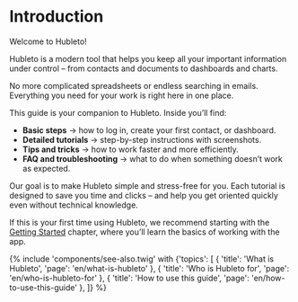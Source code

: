 # Introduction

Welcome to Hubleto!

Hubleto is a modern tool that helps you keep all your important information under control – from contacts and documents to dashboards and charts.

No more complicated spreadsheets or endless searching in emails. Everything you need for your work is right here in one place.

This guide is your companion to Hubleto. Inside you’ll find:

  * **Basic steps** → how to log in, create your first contact, or dashboard.
  * **Detailed tutorials** → step-by-step instructions with screenshots.
  * **Tips and tricks** → how to work faster and more efficiently.
  * **FAQ and troubleshooting** → what to do when something doesn’t work as expected.

Our goal is to make Hubleto simple and stress-free for you. Each tutorial is designed to save you time and clicks – and help you get oriented quickly even without technical knowledge.

If this is your first time using Hubleto, we recommend starting with the [Getting Started](getting-started) chapter, where you’ll learn the basics of working with the app.

{% include 'components/see-also.twig' with {'topics': [
  { 'title': 'What is Hubleto', 'page': 'en/what-is-hubleto' },
  { 'title': 'Who is Hubleto for', 'page': 'en/who-is-hubleto-for' },
  { 'title': 'How to use this guide', 'page': 'en/how-to-use-this-guide' },
]} %}